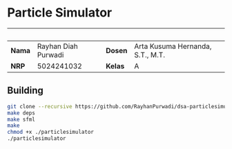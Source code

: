 # Particle Simulator

&nbsp; | &nbsp; | &nbsp; | &nbsp;
-- | -- | -- | --
**Nama** | Rayhan Diah Purwadi | **Dosen** | Arta Kusuma Hernanda, S.T., M.T.
**NRP** | 5024241032 | **Kelas** | A

## Building

```sh
git clone --recursive https://github.com/RayhanPurwadi/dsa-particlesimulator
make deps
make sfml
make
chmod +x ./particlesimulator
./particlesimulator
```
